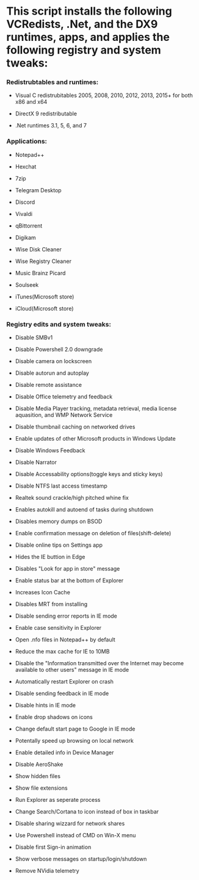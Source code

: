 # This script installs the following VCRedists, .Net, and the DX9 runtimes, apps, and applies the following registry and system tweaks:


### Redistrubtables and runtimes:

* Visual C redistrubitables 2005, 2008, 2010, 2012, 2013, 2015+ for both x86 and x64

* DirectX 9 redistributable

* .Net runtimes 3.1, 5, 6, and 7

### Applications:

* Notepad++

* Hexchat

* 7zip

* Telegram Desktop

* Discord

* Vivaldi

* qBittorrent

* Digikam

* Wise Disk Cleaner

* Wise Registry Cleaner

* Music Brainz Picard

* Soulseek

* iTunes(Microsoft store)

* iCloud(Microsoft store)

### Registry edits and system tweaks:

* Disable SMBv1

* Disable Powershell 2.0 downgrade

* Disable camera on lockscreen

* Disable autorun and autoplay

* Disable remote assistance

* Disable Office telemetry and feedback

* Disable Media Player tracking, metadata retrieval, media license aquasition, and WMP Network Service

* Disable thumbnail caching on networked drives

* Enable updates of other Microsoft products in Windows Update

* Disable Windows Feedback

* Disable Narrator

* Disable Accessability options(toggle keys and sticky keys)

* Disable NTFS last access timestamp

* Realtek sound crackle/high pitched whine fix

* Enables autokill and autoend of tasks during shutdown

* Disables memory dumps on BSOD

* Enable confirmation message on deletion of files(shift-delete)

* Disable online tips on Settings app

* Hides the IE buttion in Edge

* Disables "Look for app in store" message

* Enable status bar at the bottom of Explorer

* Increases Icon Cache

* Disables MRT from installing

* Disable sending error reports in IE mode

* Enable case sensitivity in Explorer

* Open .nfo files in Notepad++ by default

* Reduce the max cache for IE to 10MB

* Disable the "Information transmitted over the Internet may become available to other users" message in IE mode

* Automatically restart Explorer on crash

* Disable sending feedback in IE mode

* Disable hints in IE mode

* Enable drop shadows on icons

* Change default start page to Google in IE mode

* Potentally speed up browsing on local network

* Enable detailed info in Device Manager

* Disable AeroShake

* Show hidden files

* Show file extensions

* Run Explorer as seperate process

* Change Search/Cortana to icon instead of box in taskbar

* Disable sharing wizzard for network shares

* Use Powershell instead of CMD on Win-X menu

* Disable first Sign-in animation

* Show verbose messages on startup/login/shutdown

* Remove NVidia telemetry

